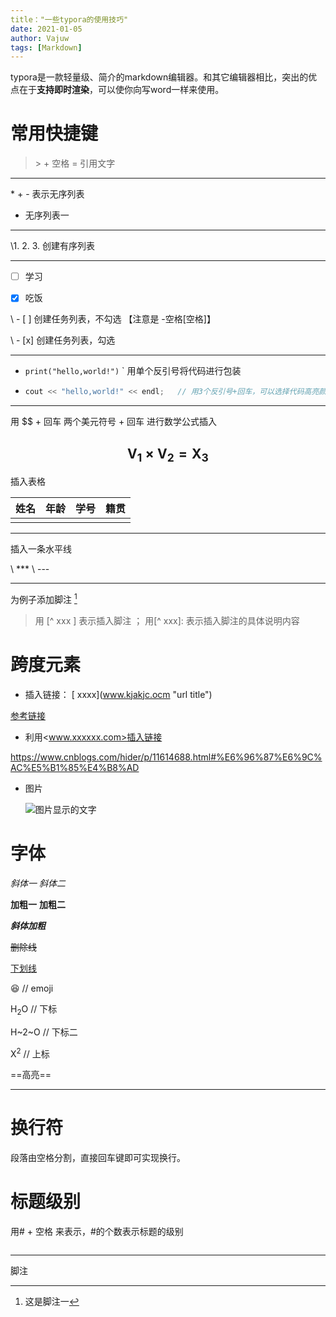```yaml
---
title："一些typora的使用技巧"
date: 2021-01-05
author: Vajuw
tags: [Markdown]
---
```


typora是一款轻量级、简介的markdown编辑器。和其它编辑器相比，突出的优点在于**支持即时渲染**，可以使你向写word一样来使用。

<!-- more -->

# 常用快捷键

> \> + 空格 = 引用文字

---

\*  \+  \- 表示无序列表

* 无序列表一

---

\1. 2. 3.  创建有序列表

---

- [ ] 学习

- [x] 吃饭



\ - [ ] 创建任务列表，不勾选 【注意是 -空格[空格]】

\ - [x] 创建任务列表，勾选

---

- `print("hello,world!")`      \`    用单个反引号将代码进行包装

- ```c++
  cout << "hello,world!" << endl;   // 用3个反引号+回车，可以选择代码高亮颜色
  ```

---
用 \$$ + 回车  两个美元符号 + 回车 进行数学公式插入

$$
\mathbf{V}_1\times\mathbf{V}_2 = \mathbf{X}_3
$$
---

插入表格

| 姓名 | 年龄 | 学号 | 籍贯 |
| ---- | ---- | ---- | ---- |
|      |      |      |      |

***

插入一条水平线

\ ***    \ --- 

---

为例子添加脚注 [^1]

>用 \[^ xxx ] 表示插入脚注 ； 用\[^ xxx]: 表示插入脚注的具体说明内容

# 跨度元素

- 插入链接： \[ xxxx](www.kjakjc.ocm  "url title")

[参考链接](https://www.cnblogs.com/hider/p/11614688.html#%E6%96%87%E6%9C%AC%E5%B1%85%E4%B8%AD "网页链接")



- 利用\<www.xxxxxx.com>插入链接

<https://www.cnblogs.com/hider/p/11614688.html#%E6%96%87%E6%9C%AC%E5%B1%85%E4%B8%AD>

- 图片

  ![图片显示的文字]()

# 字体

*斜体一*   _斜体二_

**加粗一** __加粗二__

**_斜体加粗_**

~~删除线~~

<u>下划线</u>

:laughing:  // emoji

H<sub>2</sub>O   // 下标

H~2~O  // 下标二

X<sup>2</sup>    //  上标

==高亮==

---



# 换行符

段落由空格分割，直接回车键即可实现换行。

#  标题级别

用# + 空格 来表示，#的个数表示标题的级别

``` c++

```

---

脚注

[^1]:这是脚注一



